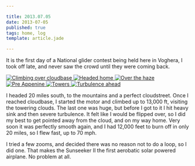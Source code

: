 ```yaml
---

title: 2013.07.05
date: 2013-07-05
published: true
tags: home, log
template: article.jade

---
```

It is the first day of a National glider contest being held here in Voghera, I took off late, and never saw the crowd until they were coming back.
 
<div class="photoset">
<a href="/articles/2013-07-05/1.jpg" rel="gal-2013-07-05" title="Climbing over cloudbase">
  <img src="/articles/2013-07-05/thumbs/1.jpg" alt= "Climbing over cloudbase" \>
</a>

<a href="/articles/2013-07-05/2.jpg" rel="gal-2013-07-05" title="Headed home">
  <img src="/articles/2013-07-05/thumbs/2.jpg" alt= "Headed home" \>
</a>

<a href="/articles/2013-07-05/3.jpg" rel="2013-07-05" title="Over the haze">
  <img src="/articles/2013-07-05/thumbs/3.jpg" alt= "Over the haze" \>
</a>

<a href="/articles/2013-07-05/4.jpg" rel="2013-07-05" title="Pre Appenine">
  <img src="/articles/2013-07-05/thumbs/4.jpg" alt= "Pre Appenine" \>
</a>

<a href="/articles/2013-07-05/5.jpg" rel="2013-07-05" title="Towers">
  <img src="/articles/2013-07-05/thumbs/5.jpg" alt= "Towers" \>
</a>

<a href="/articles/2013-07-05/6.jpg" rel="2013-07-05" title="Turbulence ahead">
  <img src="/articles/2013-07-05/thumbs/6.jpg" alt= "Turbulence ahead" \>
</a>

</div>


I headed 20 miles south, to the mountains and a perfect cloudstreet. Once I reached cloudbase, I started the motor and climbed up to 13,000 ft, visiting the towering clouds. The last one was huge, but before I got to it I hit heavy sink and then severe turbulence.  It felt like I would be flipped over, so I did my best to get pointed away from the cloud, and on my way home.  Very soon it was perfectly smooth again, and I had 12,000 feet to burn off in only 20 miles, so I flew fast, up to 70 mph.
 
I tried a few zooms, and decided there was no reason not to do a loop, so I did one. That makes the Sunseeker II the first aerobatic solar powered airplane. No problem at all.


